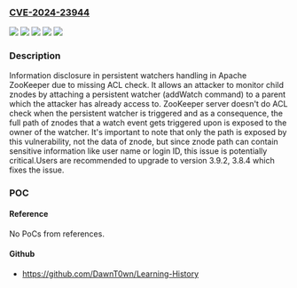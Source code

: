 ### [CVE-2024-23944](https://cve.mitre.org/cgi-bin/cvename.cgi?name=CVE-2024-23944)
![](https://img.shields.io/static/v1?label=Product&message=Apache%20ZooKeeper&color=blue)
![](https://img.shields.io/static/v1?label=Version&message=3.6.0%20&color=brightgreen)
![](https://img.shields.io/static/v1?label=Version&message=3.8.0%20&color=brightgreen)
![](https://img.shields.io/static/v1?label=Version&message=3.9.0%20&color=brightgreen)
![](https://img.shields.io/static/v1?label=Vulnerability&message=CWE-862%20Missing%20Authorization&color=brightgreen)

### Description

Information disclosure in persistent watchers handling in Apache ZooKeeper due to missing ACL check. It allows an attacker to monitor child znodes by attaching a persistent watcher (addWatch command) to a parent which the attacker has already access to. ZooKeeper server doesn't do ACL check when the persistent watcher is triggered and as a consequence, the full path of znodes that a watch event gets triggered upon is exposed to the owner of the watcher. It's important to note that only the path is exposed by this vulnerability, not the data of znode, but since znode path can contain sensitive information like user name or login ID, this issue is potentially critical.Users are recommended to upgrade to version 3.9.2, 3.8.4 which fixes the issue.

### POC

#### Reference
No PoCs from references.

#### Github
- https://github.com/DawnT0wn/Learning-History

